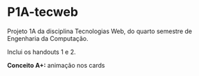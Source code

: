 # P1A-tecweb

Projeto 1A da disciplina Tecnologias Web, do quarto semestre de Engenharia da Computação.

Inclui os handouts 1 e 2. 

**Conceito A+:** animação nos cards
